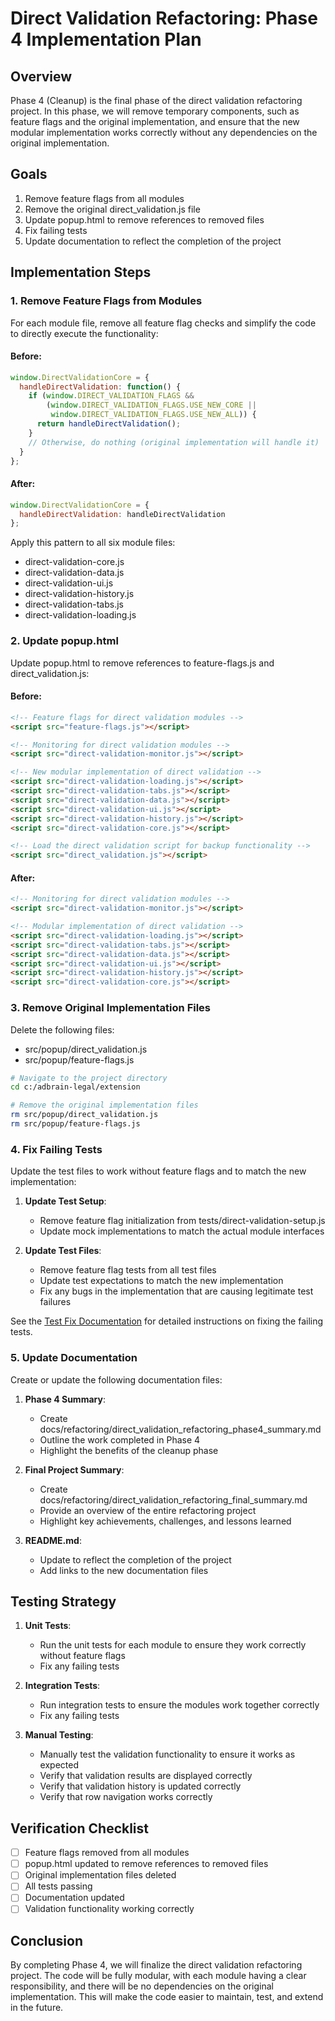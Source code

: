# Direct Validation Refactoring: Phase 4 Implementation Plan

## Overview

Phase 4 (Cleanup) is the final phase of the direct validation refactoring project. In this phase, we will remove temporary components, such as feature flags and the original implementation, and ensure that the new modular implementation works correctly without any dependencies on the original implementation.

## Goals

1. Remove feature flags from all modules
2. Remove the original direct_validation.js file
3. Update popup.html to remove references to removed files
4. Fix failing tests
5. Update documentation to reflect the completion of the project

## Implementation Steps

### 1. Remove Feature Flags from Modules

For each module file, remove all feature flag checks and simplify the code to directly execute the functionality:

#### Before:
```javascript
window.DirectValidationCore = {
  handleDirectValidation: function() {
    if (window.DIRECT_VALIDATION_FLAGS && 
        (window.DIRECT_VALIDATION_FLAGS.USE_NEW_CORE || 
         window.DIRECT_VALIDATION_FLAGS.USE_NEW_ALL)) {
      return handleDirectValidation();
    }
    // Otherwise, do nothing (original implementation will handle it)
  }
};
```

#### After:
```javascript
window.DirectValidationCore = {
  handleDirectValidation: handleDirectValidation
};
```

Apply this pattern to all six module files:
- direct-validation-core.js
- direct-validation-data.js
- direct-validation-ui.js
- direct-validation-history.js
- direct-validation-tabs.js
- direct-validation-loading.js

### 2. Update popup.html

Update popup.html to remove references to feature-flags.js and direct_validation.js:

#### Before:
```html
<!-- Feature flags for direct validation modules -->
<script src="feature-flags.js"></script>

<!-- Monitoring for direct validation modules -->
<script src="direct-validation-monitor.js"></script>

<!-- New modular implementation of direct validation -->
<script src="direct-validation-loading.js"></script>
<script src="direct-validation-tabs.js"></script>
<script src="direct-validation-data.js"></script>
<script src="direct-validation-ui.js"></script>
<script src="direct-validation-history.js"></script>
<script src="direct-validation-core.js"></script>

<!-- Load the direct validation script for backup functionality -->
<script src="direct_validation.js"></script>
```

#### After:
```html
<!-- Monitoring for direct validation modules -->
<script src="direct-validation-monitor.js"></script>

<!-- Modular implementation of direct validation -->
<script src="direct-validation-loading.js"></script>
<script src="direct-validation-tabs.js"></script>
<script src="direct-validation-data.js"></script>
<script src="direct-validation-ui.js"></script>
<script src="direct-validation-history.js"></script>
<script src="direct-validation-core.js"></script>
```

### 3. Remove Original Implementation Files

Delete the following files:
- src/popup/direct_validation.js
- src/popup/feature-flags.js

```bash
# Navigate to the project directory
cd c:/adbrain-legal/extension

# Remove the original implementation files
rm src/popup/direct_validation.js
rm src/popup/feature-flags.js
```

### 4. Fix Failing Tests

Update the test files to work without feature flags and to match the new implementation:

1. **Update Test Setup**:
   - Remove feature flag initialization from tests/direct-validation-setup.js
   - Update mock implementations to match the actual module interfaces

2. **Update Test Files**:
   - Remove feature flag tests from all test files
   - Update test expectations to match the new implementation
   - Fix any bugs in the implementation that are causing legitimate test failures

See the [Test Fix Documentation](direct_validation_test_fixes.md) for detailed instructions on fixing the failing tests.

### 5. Update Documentation

Create or update the following documentation files:

1. **Phase 4 Summary**:
   - Create docs/refactoring/direct_validation_refactoring_phase4_summary.md
   - Outline the work completed in Phase 4
   - Highlight the benefits of the cleanup phase

2. **Final Project Summary**:
   - Create docs/refactoring/direct_validation_refactoring_final_summary.md
   - Provide an overview of the entire refactoring project
   - Highlight key achievements, challenges, and lessons learned

3. **README.md**:
   - Update to reflect the completion of the project
   - Add links to the new documentation files

## Testing Strategy

1. **Unit Tests**:
   - Run the unit tests for each module to ensure they work correctly without feature flags
   - Fix any failing tests

2. **Integration Tests**:
   - Run integration tests to ensure the modules work together correctly
   - Fix any failing tests

3. **Manual Testing**:
   - Manually test the validation functionality to ensure it works as expected
   - Verify that validation results are displayed correctly
   - Verify that validation history is updated correctly
   - Verify that row navigation works correctly

## Verification Checklist

- [ ] Feature flags removed from all modules
- [ ] popup.html updated to remove references to removed files
- [ ] Original implementation files deleted
- [ ] All tests passing
- [ ] Documentation updated
- [ ] Validation functionality working correctly

## Conclusion

By completing Phase 4, we will finalize the direct validation refactoring project. The code will be fully modular, with each module having a clear responsibility, and there will be no dependencies on the original implementation. This will make the code easier to maintain, test, and extend in the future.